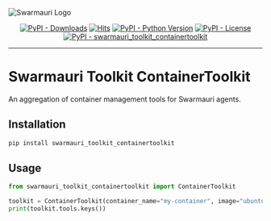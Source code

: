 ![Swarmauri Logo](https://res.cloudinary.com/dbjmpekvl/image/upload/v1730099724/Swarmauri-logo-lockup-2048x757_hww01w.png)

<p align="center">
    <a href="https://pypi.org/project/swarmauri_toolkit_containertoolkit/">
        <img src="https://img.shields.io/pypi/dm/swarmauri_toolkit_containertoolkit" alt="PyPI - Downloads"/></a>
    <a href="https://hits.sh/github.com/swarmauri/swarmauri-sdk/tree/master/pkgs/standards/swarmauri_toolkit_containertoolkit/">
        <img alt="Hits" src="https://hits.sh/github.com/swarmauri/swarmauri-sdk/tree/master/pkgs/standards/swarmauri_toolkit_containertoolkit.svg"/></a>
    <a href="https://pypi.org/project/swarmauri_toolkit_containertoolkit/">
        <img src="https://img.shields.io/pypi/pyversions/swarmauri_toolkit_containertoolkit" alt="PyPI - Python Version"/></a>
    <a href="https://pypi.org/project/swarmauri_toolkit_containertoolkit/">
        <img src="https://img.shields.io/pypi/l/swarmauri_toolkit_containertoolkit" alt="PyPI - License"/></a>
    <a href="https://pypi.org/project/swarmauri_toolkit_containertoolkit/">
        <img src="https://img.shields.io/pypi/v/swarmauri_toolkit_containertoolkit?label=swarmauri_toolkit_containertoolkit&color=green" alt="PyPI - swarmauri_toolkit_containertoolkit"/></a>
</p>

---

# Swarmauri Toolkit ContainerToolkit

An aggregation of container management tools for Swarmauri agents.

## Installation

```bash
pip install swarmauri_toolkit_containertoolkit
```

## Usage

```python
from swarmauri_toolkit_containertoolkit import ContainerToolkit

toolkit = ContainerToolkit(container_name="my-container", image="ubuntu:latest")
print(toolkit.tools.keys())
```

